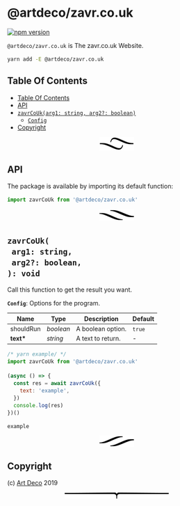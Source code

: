 # @artdeco/zavr.co.uk

[![npm version](https://badge.fury.io/js/@artdeco/zavr.co.uk.svg)](https://npmjs.org/package/@artdeco/zavr.co.uk)

`@artdeco/zavr.co.uk` is The zavr.co.uk Website.

```sh
yarn add -E @artdeco/zavr.co.uk
```

## Table Of Contents

- [Table Of Contents](#table-of-contents)
- [API](#api)
- [`zavrCoUk(arg1: string, arg2?: boolean)`](#mynewpackagearg1-stringarg2-boolean-void)
  * [`Config`](#type-config)
- [Copyright](#copyright)

<p align="center"><a href="#table-of-contents"><img src=".documentary/section-breaks/0.svg?sanitize=true"></a></p>

## API

The package is available by importing its default function:

```js
import zavrCoUk from '@artdeco/zavr.co.uk'
```

<p align="center"><a href="#table-of-contents"><img src=".documentary/section-breaks/1.svg?sanitize=true"></a></p>

## `zavrCoUk(`<br/>&nbsp;&nbsp;`arg1: string,`<br/>&nbsp;&nbsp;`arg2?: boolean,`<br/>`): void`

Call this function to get the result you want.

__<a name="type-config">`Config`</a>__: Options for the program.

|   Name    |   Type    |    Description    | Default |
| --------- | --------- | ----------------- | ------- |
| shouldRun | _boolean_ | A boolean option. | `true`  |
| __text*__ | _string_  | A text to return. | -       |

```js
/* yarn example/ */
import zavrCoUk from '@artdeco/zavr.co.uk'

(async () => {
  const res = await zavrCoUk({
    text: 'example',
  })
  console.log(res)
})()
```
```
example
```

<p align="center"><a href="#table-of-contents"><img src=".documentary/section-breaks/2.svg?sanitize=true"></a></p>

## Copyright

(c) [Art Deco][1] 2019

[1]: https://artd.eco

<p align="center"><a href="#table-of-contents"><img src=".documentary/section-breaks/-1.svg?sanitize=true"></a></p>